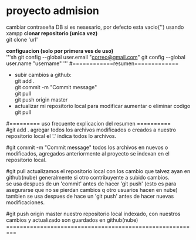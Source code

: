# proyecto admision
cambiar contraseña DB si es nesesario, por defecto esta vacio('') usando xampp
**clonar repositorio (unica vez)**<br>
git clone 'url'

**configuacion (solo por primera ves de uso)**<br>
'''sh
git config --global user.email "correo@gmail.com"
git config --global user.name "username"
'''
#============resumen=============<br>
- subir cambios a github:<br>
git add . <br> 
git commit -m "Commit message" <br>
git pull <br>
git push origin master<br>
- actualizar mi repositorio local para modificar aumentar o eliminar codigo<br>
git pull


#========= uso frecuente explicacion del resumen ==========<br> 
#git add . 
agregar todos los archivos modificados o creados a nuestro repositorio local el '.' indica todos lo archivos.

#git commit -m "Commit message" 
todos los archivos en nuevos o modificados, agregados anteriormente al proyecto se indexan en el repositorio local.

#git pull
actualizamos el repositorio local con los cambio que talvez ayan en github(nube) generalmente si otro contribuyente a subido cambios.<br>
se usa despues de un 'commit' antes de hacer 'git push' (esto es para asegurarse que no se pierdan cambios q otro usuarios hacen en nube)<br>
tambien se usa despues de hace un 'git push' antes de hacer nuevas modificaciones. 

#git push origin master 
nuestro repositorio local indexado, con nuestros cambios y actualizado son guardados en github(nube) 
=========================================================<br>
